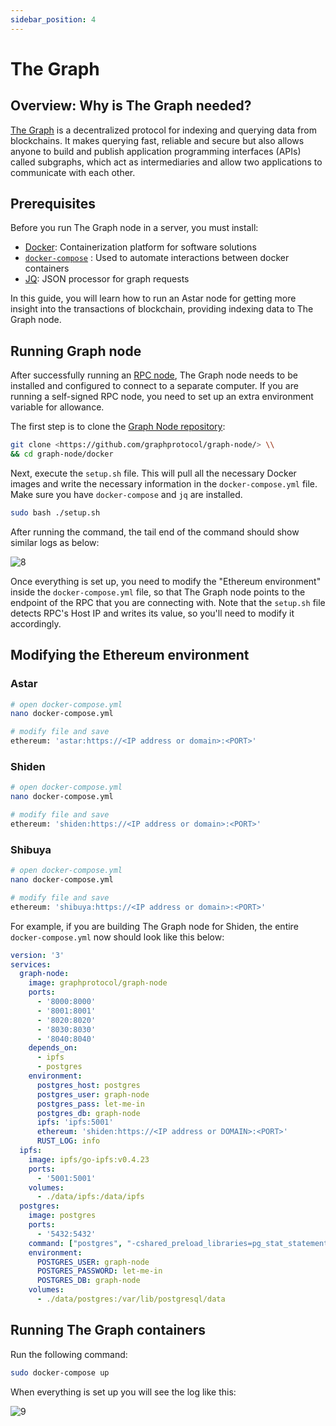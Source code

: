 ```yaml
---
sidebar_position: 4
---
```


# The Graph

[The Graph]: https://thegraph.com/en/

## Overview: Why is The Graph needed?

[The Graph] is a decentralized protocol for indexing and querying data from blockchains. It makes querying fast, reliable and secure but also allows anyone to build and publish application programming interfaces (APIs) called subgraphs, which act as intermediaries and allow two applications to communicate with each other.

## Prerequisites

Before you run The Graph node in a server, you must install:

- [Docker](https://docs.docker.com/get-docker/): Containerization platform for software solutions
- [`docker-compose`](https://docs.docker.com/compose/install/) : Used to automate interactions between docker containers
- [JQ](https://stedolan.github.io/jq/download/): JSON processor for graph requests

In this guide, you will learn how to run an Astar node for getting more insight into the transactions of blockchain, providing indexing data to The Graph node.

## Running Graph node

After successfully running an [RPC node](https://docs.astar.network/docs/nodes/archive-node/), The Graph node needs to be installed and configured to connect to a separate computer. If you are running a self-signed RPC node, you need to set up an extra environment variable for allowance.

The first step is to clone the [Graph Node repository](https://github.com/graphprotocol/graph-node/):

```sh
git clone <https://github.com/graphprotocol/graph-node/> \\
&& cd graph-node/docker
```

Next, execute the `setup.sh` file. This will pull all the necessary Docker images and write the necessary information in the `docker-compose.yml` file. Make sure you have `docker-compose` and `jq` are installed.

```sh
sudo bash ./setup.sh
```

After running the command, the tail end of the command should show similar logs as below:

![8](img/8.png)

Once everything is set up, you need to modify the "Ethereum environment" inside the `docker-compose.yml` file, so that The Graph node points to the endpoint of the RPC that you are connecting with. Note that the `setup.sh` file detects RPC's Host IP and writes its value, so you'll need to modify it accordingly.

## Modifying the Ethereum environment

### Astar

```sh
# open docker-compose.yml
nano docker-compose.yml

# modify file and save
ethereum: 'astar:https://<IP address or domain>:<PORT>'
```

### Shiden

```sh
# open docker-compose.yml
nano docker-compose.yml

# modify file and save
ethereum: 'shiden:https://<IP address or domain>:<PORT>'
```

### Shibuya

```sh
# open docker-compose.yml
nano docker-compose.yml

# modify file and save
ethereum: 'shibuya:https://<IP address or domain>:<PORT>'
```

For example, if you are building The Graph node for Shiden, the entire `docker-compose.yml` now should look like this below:

```yaml
version: '3'
services:
  graph-node:
    image: graphprotocol/graph-node
    ports:
      - '8000:8000'
      - '8001:8001'
      - '8020:8020'
      - '8030:8030'
      - '8040:8040'
    depends_on:
      - ipfs
      - postgres
    environment:
      postgres_host: postgres
      postgres_user: graph-node
      postgres_pass: let-me-in
      postgres_db: graph-node
      ipfs: 'ipfs:5001'
      ethereum: 'shiden:https://<IP address or DOMAIN>:<PORT>'
      RUST_LOG: info
  ipfs:
    image: ipfs/go-ipfs:v0.4.23
    ports:
      - '5001:5001'
    volumes:
      - ./data/ipfs:/data/ipfs
  postgres:
    image: postgres
    ports:
      - '5432:5432'
    command: ["postgres", "-cshared_preload_libraries=pg_stat_statements"]
    environment:
      POSTGRES_USER: graph-node
      POSTGRES_PASSWORD: let-me-in
      POSTGRES_DB: graph-node
    volumes:
      - ./data/postgres:/var/lib/postgresql/data
```

## Running The Graph containers

Run the following command:

```sh
sudo docker-compose up
```

When everything is set up you will see the log like this:

![9](img/9.png)
